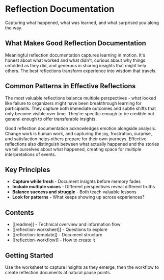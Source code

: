 # Reflection Documentation

Capturing what happened, what was learned, and what surprised you along the way.

## What Makes Good Reflection Documentation

Meaningful reflection documentation captures learning in motion. It's honest about what worked and what didn't, curious about why things unfolded as they did, and generous in sharing insights that might help others. The best reflections transform experience into wisdom that travels.

## Common Patterns in Effective Reflections

The most valuable reflections balance multiple perspectives - what looked like failure to organizers might have been breakthrough learning for participants. They capture both immediate outcomes and subtle shifts that only become visible over time. They're specific enough to be credible but general enough to offer transferable insights.

Good reflection documentation acknowledges emotion alongside analysis. Change work is human work, and capturing the joy, frustration, surprise, and satisfaction helps others prepare for their own journeys. Effective reflections also distinguish between what actually happened and the stories we tell ourselves about what happened, creating space for multiple interpretations of events.

## Key Principles

- **Capture while fresh** - Document insights before memory fades
- **Include multiple voices** - Different perspectives reveal different truths
- **Balance success and struggle** - Both teach valuable lessons
- **Look for patterns** - What keeps showing up across experiences?

## Contents
- [[readme]] - Technical overview and information flow
- [[reflection-worksheet]] - Questions to explore
- [[reflection-template]] - Document structure
- [[reflection-workflow]] - How to create it

## Getting Started
Use the worksheet to capture insights as they emerge, then the workflow to create reflection documents at natural pause points.